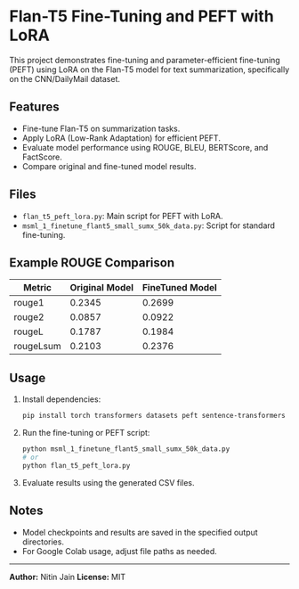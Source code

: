 # Flan-T5 Fine-Tuning and PEFT with LoRA

This project demonstrates fine-tuning and parameter-efficient fine-tuning (PEFT) using LoRA on the Flan-T5 model for text summarization, specifically on the CNN/DailyMail dataset.

## Features

- Fine-tune Flan-T5 on summarization tasks.
- Apply LoRA (Low-Rank Adaptation) for efficient PEFT.
- Evaluate model performance using ROUGE, BLEU, BERTScore, and FactScore.
- Compare original and fine-tuned model results.

## Files

- `flan_t5_peft_lora.py`: Main script for PEFT with LoRA.
- `msml_1_finetune_flant5_small_sumx_50k_data.py`: Script for standard fine-tuning.

## Example ROUGE Comparison

| Metric    | Original Model | FineTuned Model |
|-----------|---------------|----------------|
| rouge1    | 0.2345        | 0.2699         |
| rouge2    | 0.0857        | 0.0922         |
| rougeL    | 0.1787        | 0.1984         |
| rougeLsum | 0.2103        | 0.2376         |

## Usage

1. Install dependencies:
    ```bash
    pip install torch transformers datasets peft sentence-transformers bert-score rouge-score nltk
    ```

2. Run the fine-tuning or PEFT script:
    ```bash
    python msml_1_finetune_flant5_small_sumx_50k_data.py
    # or
    python flan_t5_peft_lora.py
    ```

3. Evaluate results using the generated CSV files.

## Notes

- Model checkpoints and results are saved in the specified output directories.
- For Google Colab usage, adjust file paths as needed.

---

**Author:** Nitin Jain
**License:** MIT
